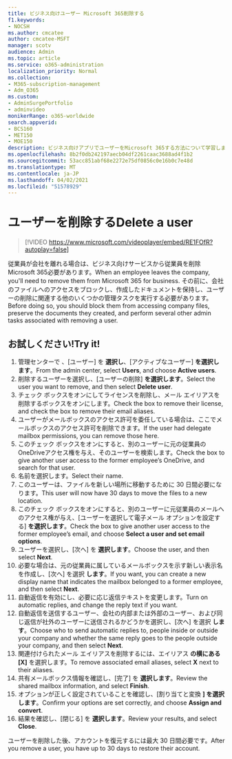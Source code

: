 ```yaml
---
title: ビジネス向けユーザー Microsoft 365削除する
f1.keywords:
- NOCSH
ms.author: cmcatee
author: cmcatee-MSFT
manager: scotv
audience: Admin
ms.topic: article
ms.service: o365-administration
localization_priority: Normal
ms.collection:
- M365-subscription-management
- Adm_O365
ms.custom:
- AdminSurgePortfolio
- adminvideo
monikerRange: o365-worldwide
search.appverid:
- BCS160
- MET150
- MOE150
description: ビジネス向けアプリでユーザーをMicrosoft 365する方法について学習します。
ms.openlocfilehash: 8b2f0db242197aecb04df2261caac3688ad4f1b2
ms.sourcegitcommit: 53acc851abf68e2272e75df0856c0e16b0c7e48d
ms.translationtype: MT
ms.contentlocale: ja-JP
ms.lasthandoff: 04/02/2021
ms.locfileid: "51578929"
---
```

# <a name="delete-a-user"></a><span data-ttu-id="f90f1-103">ユーザーを削除する</span><span class="sxs-lookup"><span data-stu-id="f90f1-103">Delete a user</span></span>

> [!VIDEO https://www.microsoft.com/videoplayer/embed/RE1FOfR?autoplay=false]

<span data-ttu-id="f90f1-104">従業員が会社を離れる場合は、ビジネス向けサービスから従業員を削除Microsoft 365必要があります。</span><span class="sxs-lookup"><span data-stu-id="f90f1-104">When an employee leaves the company, you'll need to remove them from Microsoft 365 for business.</span></span> <span data-ttu-id="f90f1-105">その前に、会社のファイルへのアクセスをブロックし、作成したドキュメントを保持し、ユーザーの削除に関連する他のいくつかの管理タスクを実行する必要があります。</span><span class="sxs-lookup"><span data-stu-id="f90f1-105">Before doing so, you should block them from accessing company files, preserve the documents they created, and perform several other admin tasks associated with removing a user.</span></span>

## <a name="try-it"></a><span data-ttu-id="f90f1-106">お試しください!</span><span class="sxs-lookup"><span data-stu-id="f90f1-106">Try it!</span></span>

1. <span data-ttu-id="f90f1-107">管理センターで 、[ユーザー] を **選択し**、[アクティブなユーザー] **を選択します**。</span><span class="sxs-lookup"><span data-stu-id="f90f1-107">From the admin center, select **Users**, and choose **Active users**.</span></span>
1. <span data-ttu-id="f90f1-108">削除するユーザーを選択し、[ユーザーの削除] **を選択します**。</span><span class="sxs-lookup"><span data-stu-id="f90f1-108">Select the user you want to remove, and then select **Delete user**.</span></span>
1. <span data-ttu-id="f90f1-109">チェック ボックスをオンにしてライセンスを削除し、メール エイリアスを削除するボックスをオンにします。</span><span class="sxs-lookup"><span data-stu-id="f90f1-109">Check the box to remove their license, and check the box to remove their email aliases.</span></span>
1. <span data-ttu-id="f90f1-110">ユーザーがメールボックスのアクセス許可を委任している場合は、ここでメールボックスのアクセス許可を削除できます。</span><span class="sxs-lookup"><span data-stu-id="f90f1-110">If the user had delegate mailbox permissions, you can remove those here.</span></span>
1. <span data-ttu-id="f90f1-111">このチェック ボックスをオンにすると、別のユーザーに元の従業員のOneDriveアクセス権を与え、そのユーザーを検索します。</span><span class="sxs-lookup"><span data-stu-id="f90f1-111">Check the box to give another user access to the former employee’s OneDrive, and search for that user.</span></span>
1. <span data-ttu-id="f90f1-112">名前を選択します。</span><span class="sxs-lookup"><span data-stu-id="f90f1-112">Select their name.</span></span>
1. <span data-ttu-id="f90f1-113">このユーザーは、ファイルを新しい場所に移動するために 30 日間必要になります。</span><span class="sxs-lookup"><span data-stu-id="f90f1-113">This user will now have 30 days to move the files to a new location.</span></span>
1. <span data-ttu-id="f90f1-114">このチェック ボックスをオンにすると、別のユーザーに元従業員のメールへのアクセス権が与え、[ユーザーを選択して電子メール オプションを設定する] **を選択します**。</span><span class="sxs-lookup"><span data-stu-id="f90f1-114">Check the box to give another user access to the former employee’s email, and choose **Select a user and set email options**.</span></span>
1. <span data-ttu-id="f90f1-115">ユーザーを選択し、[次へ] を **選択します**。</span><span class="sxs-lookup"><span data-stu-id="f90f1-115">Choose the user, and then select **Next**.</span></span>
1. <span data-ttu-id="f90f1-116">必要な場合は、元の従業員に属しているメールボックスを示す新しい表示名を作成し、[次へ] を選択 **します**。</span><span class="sxs-lookup"><span data-stu-id="f90f1-116">If you want, you can create a new display name that indicates the mailbox belonged to a former employee, and then select **Next**.</span></span>
1. <span data-ttu-id="f90f1-117">自動返信を有効にし、必要に応じ返信テキストを変更します。</span><span class="sxs-lookup"><span data-stu-id="f90f1-117">Turn on automatic replies, and change the reply text if you want.</span></span>
1. <span data-ttu-id="f90f1-118">自動返信を送信するユーザー、会社の内部または外部のユーザー、および同じ返信が社外のユーザーに送信されるかどうかを選択し、[次へ] を選択 **します**。</span><span class="sxs-lookup"><span data-stu-id="f90f1-118">Choose who to send automatic replies to, people inside or outside your company and whether the same reply goes to the people outside your company, and then select **Next**.</span></span>
1. <span data-ttu-id="f90f1-119">関連付けられたメール エイリアスを削除するには、エイリアス **の横にある [X]** を選択します。</span><span class="sxs-lookup"><span data-stu-id="f90f1-119">To remove associated email aliases, select **X** next to their aliases.</span></span>
1. <span data-ttu-id="f90f1-120">共有メールボックス情報を確認し、[完了] を **選択します**。</span><span class="sxs-lookup"><span data-stu-id="f90f1-120">Review the shared mailbox information, and select **Finish**.</span></span>
1. <span data-ttu-id="f90f1-121">オプションが正しく設定されていることを確認し、[割り当てと変換 **] を選択します**。</span><span class="sxs-lookup"><span data-stu-id="f90f1-121">Confirm your options are set correctly, and choose **Assign and convert**.</span></span>
1. <span data-ttu-id="f90f1-122">結果を確認し、[閉じる] を **選択します**。</span><span class="sxs-lookup"><span data-stu-id="f90f1-122">Review your results, and select **Close**.</span></span>

<span data-ttu-id="f90f1-123">ユーザーを削除した後、アカウントを復元するには最大 30 日間必要です。</span><span class="sxs-lookup"><span data-stu-id="f90f1-123">After you remove a user, you have up to 30 days to restore their account.</span></span>
